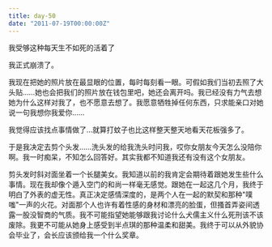 ```yaml
---
title: day-50
date: "2011-07-19T00:00:00Z"
---
```


我受够这种每天生不如死的活着了

我正式崩溃了。

我现在把她的照片放在最显眼的位置，每时每刻看一眼。可假如我们当初去照了大头贴……她也会把我们的照片放在钱包里吧，她还会离开吗。我已经没有力气去想她为什么这样对我了，也不愿意去想了。我愿意牺牲掉任何东西，只求能亲口对她说一句我想你我爱你……

我觉得应该找点事情做了…就算打蚊子也比这样整天整天地看天花板强多了。

于是我决定去剪个头发……洗头发的给我洗头时问我，哎你女朋友今天怎么没陪你啊。我一时痴呆，不知怎么回答好。其实我都不知道我还有没有这个女朋友。

剪头发时斜对面坐着一个长腿美女。我知道以前的我肯定会期待着跟她发生些什么事情。现在我却像个遁入空门的和尚一样毫无感觉。跟她在一起这几个月，我终于明白了外表的虚无性。真正决定感情深度的，是两个人在一起的默契和那种"噗嗤"一声的火花。对面那个人也许有着性感的身材和漂亮的脸蛋，但搔首弄姿间透露一股没智商的气质。我不可能指望她能够跟我讨论什么犬儒主义什么死刑该不该废除。我更不可能从她身上感受到半点琪的那种温柔和甜美。我终于可以从外貌协会毕业了，会长应该颁给我一个什么奖章。
